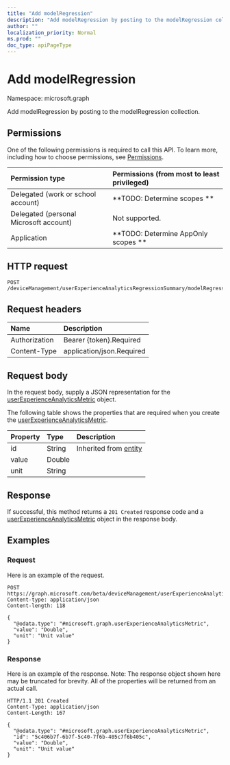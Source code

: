 ```yaml
---
title: "Add modelRegression"
description: "Add modelRegression by posting to the modelRegression collection."
author: ""
localization_priority: Normal
ms.prod: ""
doc_type: apiPageType
---
```


# Add modelRegression

Namespace: microsoft.graph

Add modelRegression by posting to the modelRegression collection.

## Permissions
One of the following permissions is required to call this API. To learn more, including how to choose permissions, see [Permissions](/concepts/permissions-reference.md).

|Permission type|Permissions (from most to least privileged)|
|:---|:---|
|Delegated (work or school account)|**TODO: Determine scopes **|
|Delegated (personal Microsoft account)|Not supported.|
|Application|**TODO: Determine AppOnly scopes **|

## HTTP request
<!-- {
  "blockType": "ignored"
}
-->
``` http
POST /deviceManagement/userExperienceAnalyticsRegressionSummary/modelRegression/$ref
```

## Request headers
|Name|Description|
|:---|:---|
|Authorization|Bearer {token}.Required|
|Content-Type|application/json.Required|

## Request body
In the request body, supply a JSON representation for the [userExperienceAnalyticsMetric](../resources/userexperienceanalyticsmetric.md) object.

The following table shows the properties that are required when you create the [userExperienceAnalyticsMetric](../resources/userexperienceanalyticsmetric.md).

|Property|Type|Description|
|:---|:---|:---|
|id|String| Inherited from [entity](../resources/entity.md)|
|value|Double||
|unit|String||



## Response
If successful, this method returns a `201 Created` response code and a [userExperienceAnalyticsMetric](../resources/userexperienceanalyticsmetric.md) object in the response body.

## Examples

### Request
Here is an example of the request.
<!-- {
  "blockType": "request",
  "name": "create_userexperienceanalyticsmetric_from_"
}
-->
``` http
POST https://graph.microsoft.com/beta/deviceManagement/userExperienceAnalyticsRegressionSummary/modelRegression
Content-type: application/json
Content-length: 118

{
  "@odata.type": "#microsoft.graph.userExperienceAnalyticsMetric",
  "value": "Double",
  "unit": "Unit value"
}
```

### Response
Here is an example of the response. Note: The response object shown here may be truncated for brevity. All of the properties will be returned from an actual call.
<!-- {
  "blockType": "response",
  "truncated": true,
  "@odata.type": "microsoft.graph.userexperienceanalyticsmetric"
}
-->
``` http
HTTP/1.1 201 Created
Content-Type: application/json
Content-Length: 167

{
  "@odata.type": "#microsoft.graph.userExperienceAnalyticsMetric",
  "id": "5c406b7f-6b7f-5c40-7f6b-405c7f6b405c",
  "value": "Double",
  "unit": "Unit value"
}
```

